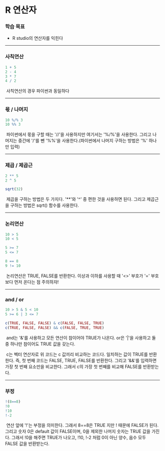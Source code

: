 # R 연산자



### 학습 목표

- R studio의 연산자를 익힌다



---



### 사칙연산

```R
1 + 5
2 - 4
3 * 7
4 / 2
```

​	사칙연산의 경우 파이썬과 동일하다



---



### 몫 / 나머지

```R
10 %/% 3
10 %% 3
```

​	파이썬에서 몫을 구할 때는 '//'을 사용하지만 여기서는 '%/%'을 사용한다. 그리고 나머지는 중간에 '/'를 뺀 '%%'을 사용한다.(파이썬에서 나머지 구하는 방법은 '%' 하나만 입력) 



---



### 제곱 / 제곱근

```R
2 ** 5
2 ^ 5

sqrt(32)
```

​	제곱을 구하는 방법은 두 가지다. '**'와 '^' 중 편한 것을 사용하면 된다. 그리고 제곱근을 구하는 방법은 sqrt() 함수를 사용한다.



---



### 논리연산

```R
10 > 5
10 < 5

5 >= 7
5 <= 7

8 == 8
9 != 10
```

​	논리연산은 TRUE, FALSE를 반환한다. 이상과 이하를 사용할 때 '<>' 부호가 '=' 부호보다 먼저 온다는 점 주의하자!



---



### and / or

```R
10 > 5 & 5 < 10
5 >= 6 | 3 <= 7

c(TRUE, FALSE, FALSE) & c(FALSE, FALSE, TRUE)
c(TRUE, FALSE, FALSE) && c(FALSE, TRUE, TRUE)
```

​	and는 '&'를 사용하고 모든 연산이 참이어야 TRUE가 나온다. or은 '|'을 사용하고 둘 중 하나만 참이어도 TRUE 값을 갖는다.

​	c는 벡터 연산자로 위 코드는 c 값끼리 비교하는 코드다. 일치하는 값이 TRUE를 반환한다. 즉, 첫 번째 코드는 FALSE, TRUE, FALSE를 반환한다. 그리고 '&&'를 입력하면 가장 첫 번째 요소만을 비교한다. 그래서 c의 가장 첫 번째를 비교해 FALSE를 반환받는다.



---



### 부정

```R
!(8==8)
!0
!10
!-2
```

​	연산 앞에 '!'는 부정을 의미한다. 그래서 8==8은 TRUE 지만 ! 때문에 FALSE가 된다. 그리고 숫자 0은 default 값이 FALSE이며, 0을 제외한 나머지 숫자는 TRUE 값을 가진다. 그래서 !0을 해주면 TRUE가 나오고, !10, !-2 처럼 0이 아닌 양수, 음수 모두 FALSE 값을 반환받는다.